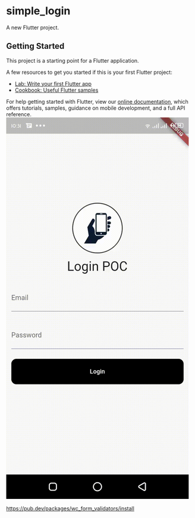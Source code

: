 # simple_login

A new Flutter project.

## Getting Started

This project is a starting point for a Flutter application.

A few resources to get you started if this is your first Flutter project:

- [Lab: Write your first Flutter app](https://flutter.dev/docs/get-started/codelab)
- [Cookbook: Useful Flutter samples](https://flutter.dev/docs/cookbook)

For help getting started with Flutter, view our
[online documentation](https://flutter.dev/docs), which offers tutorials,
samples, guidance on mobile development, and a full API reference.
![POC login](https://github.com/akshbswas98/simple_login_flutter/blob/master/poc_simple_login.gif?raw=true)

https://pub.dev/packages/wc_form_validators/install
